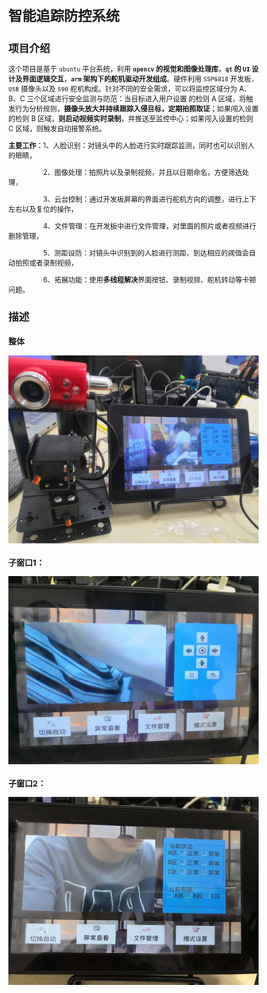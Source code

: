 # 智能追踪防控系统

## 项目介绍

这个项目是基于 `ubuntu` 平台系统，利用 **`opencv` 的视觉和图像处理库**，**`qt` 的 `UI` 设计及界面逻辑交互**，**`arm` 架构下的舵机驱动开发组成**。硬件利用 `S5P6818` 开发板，`USB` 摄像头以及 `S90` 舵机构成。针对不同的安全需求，可以将监控区域分为 A、B、C 三个区域进行安全监测与防范：当目标进入用户设置 的检则 A 区域，将触发行为分析规则，**摄像头放大并持续跟踪入侵目标，定期拍照取证**；如果闯入设置的检则 B 区域，**则启动视频实时录制**，并推送至监控中心；如果闯入设置的检则 C 区域，则触发自动报警系统。

**主要工作**：1、人脸识别：对镜头中的人脸进行实时跟踪监测，同时也可以识别人的眼睛，

　　　　　2、图像处理：拍照片以及录制视频，并且以日期命名，方便筛选处理，

　　　　　3、云台控制：通过开发板屏幕的界面进行舵机方向的调整，进行上下左右以及复位的操作，

　　　　　4、文件管理：在开发板中进行文件管理，对里面的照片或者视频进行删除管理，

　　　　　5、测距设防：对镜头中识别到的人脸进行测距，到达相应的阈值会自动拍照或者录制视频，

　　　　　6、拓展功能：使用**多线程解决**界面按钮、录制视频、舵机转动等卡顿问题。

## 描述

### 整体

![framework](图片1.png)


### 子窗口1：

![framework](图片2.png)

### 子窗口2：

![framework](图片3.png)
